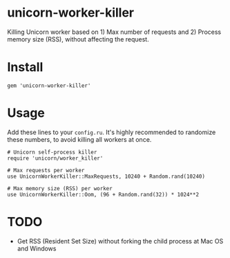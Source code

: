 # unicorn-worker-killer

Killing Unicorn worker based on 1) Max number of requests and 2) Process memory size (RSS), without affecting the request.

# Install

    gem 'unicorn-worker-killer'

# Usage

Add these lines to your `config.ru`. It's highly recommended to randomize these numbers, to avoid killing all workers at once.

    # Unicorn self-process killer
    require 'unicorn/worker_killer'
    
    # Max requests per worker
    use UnicornWorkerKiller::MaxRequests, 10240 + Random.rand(10240)
    
    # Max memory size (RSS) per worker
    use UnicornWorkerKiller::Oom, (96 + Random.rand(32)) * 1024**2

# TODO
- Get RSS (Resident Set Size) without forking the child process at Mac OS and Windows
